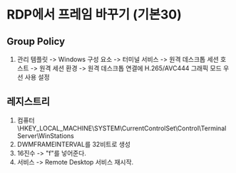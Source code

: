 # RDP에서 프레임 바꾸기 (기본30)
## Group Policy
1. 관리 템플릿 -> Windows 구성 요소 -> 터미널 서비스 -> 원격 데스크톱 세션 호스트 -> 원격 세션 환경 -> 원격 데스크톱 연결에 H.265/AVC444 그래픽 모드 우선 사용 설정

## 레지스트리
1. 컴퓨터\HKEY_LOCAL_MACHINE\SYSTEM\CurrentControlSet\Control\Terminal Server\WinStations
2. DWMFRAMEINTERVAL를 32비트로 생성
3. 16진수 -> "f"를 넣어준다.
4. 서비스 -> Remote Desktop 서비스 재시작.